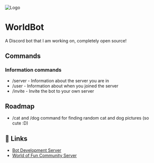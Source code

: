 
![Logo](https://i.imgur.com/zaevKg6.png)


# WorldBot

A Discord bot that I am working on, completely open source!


## Commands

### Information commands
- /server - Information about the server you are in
- /user - Information about when you joined the server
- /invite - Invite the bot to your own server
## Roadmap

- /cat and /dog command for finding random cat and dog pictures (so cute :D)


## 🔗 Links
- [Bot Development Server](https://discord.gg/rDe9Gtvz2t)
- [World of Fun Community Server](https://discord.gg/9wT2XAsqgd)
